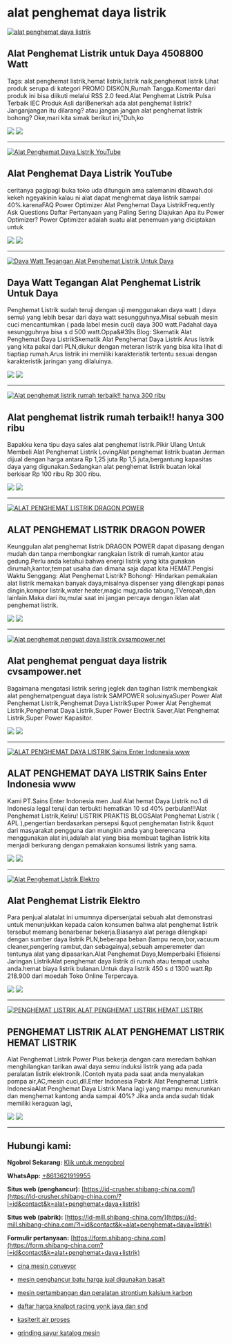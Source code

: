 # alat penghemat daya listrik

<a href="https://swt.shibang-china.com/?l=id&img&k=alat+penghemat+daya+listrik" target="_blank">![alat penghemat daya listrik](http://static.shibang-china.com/all-800x300/552.jpg)</a>

## Alat Penghemat Listrik untuk Daya 4508800 Watt
Tags: alat penghemat listrik,hemat listrik,listrik naik,penghemat listrik Lihat produk serupa di kategori PROMO DISKON,Rumah Tangga.Komentar dari produk ini bisa diikuti melalui RSS 2.0 feed.Alat Penghemat Listrik Pulsa Terbaik IEC Produk Asli dariBenerkah ada alat penghemat listrik? Janganjangan itu dilarang? atau jangan jangan alat penghemat listrik bohong? Oke,mari kita simak berikut ini,"Duh,ko


<a href="https://whatsapp.shibangsoft.com/WhatsApp.php" target="_blank" title="WhatsApp">![](http://static.shibang-china.com/icon/whatsapp.png)</a> <a href="https://swt.shibang-china.com/?l=id&icon&k=alat+penghemat+daya+listrik" target="_blank">![](http://static.shibang-china.com/icon/chat-id.png)</a>

---

<a href="https://swt.shibang-china.com/?l=id&img&k=alat+penghemat+daya+listrik" target="_blank">![Alat Penghemat Daya Listrik YouTube](http://static.shibang-china.com/all-800x300/1118.jpg)</a>

## Alat Penghemat Daya Listrik YouTube
ceritanya pagipagi buka toko uda ditunguin ama salemanini dibawah.doi kekeh ngeyakinin kalau ni alat dapat menghemat daya listrik sampai 40%.karenaFAQ Power Optimizer Alat Penghemat Daya ListrikFrequently Ask Questions Daftar Pertanyaan yang Paling Sering Diajukan Apa itu Power Optimizer? Power Optimizer adalah suatu alat penemuan yang diciptakan untuk


<a href="https://whatsapp.shibangsoft.com/WhatsApp.php" target="_blank" title="WhatsApp">![](http://static.shibang-china.com/icon/whatsapp.png)</a> <a href="https://swt.shibang-china.com/?l=id&icon&k=alat+penghemat+daya+listrik" target="_blank">![](http://static.shibang-china.com/icon/chat-id.png)</a>

---

<a href="https://swt.shibang-china.com/?l=id&img&k=alat+penghemat+daya+listrik" target="_blank">![Daya Watt Tegangan Alat Penghemat Listrik Untuk Daya](http://static.shibang-china.com/all-800x300/77.jpg)</a>

## Daya Watt Tegangan Alat Penghemat Listrik Untuk Daya
Penghemat Listrik sudah teruji dengan uji menggunakan daya watt ( daya semu) yang lebih besar dari daya watt sesungguhnya.Misal sebuah mesin cuci mencantumkan ( pada label mesin cuci) daya 300 watt.Padahal daya sesungguhnya bisa s d 500 watt.Oppa&#39s Blog: Skematik Alat Penghemat Daya ListrikSkematik Alat Penghemat Daya Listrik Arus listrik yang kita pakai dari PLN,diukur dengan meteran listrik yang bisa kita lihat di tiaptiap rumah.Arus listrik ini memiliki karakteristik tertentu sesuai dengan karakteristik jaringan yang dilaluinya.


<a href="https://whatsapp.shibangsoft.com/WhatsApp.php" target="_blank" title="WhatsApp">![](http://static.shibang-china.com/icon/whatsapp.png)</a> <a href="https://swt.shibang-china.com/?l=id&icon&k=alat+penghemat+daya+listrik" target="_blank">![](http://static.shibang-china.com/icon/chat-id.png)</a>

---

<a href="https://swt.shibang-china.com/?l=id&img&k=alat+penghemat+daya+listrik" target="_blank">![Alat penghemat listrik rumah terbaik!! hanya 300 ribu](http://static.shibang-china.com/all-800x300/1215.jpg)</a>

## Alat penghemat listrik rumah terbaik!! hanya 300 ribu
Bapakku kena tipu daya sales alat penghemat listrik.Pikir Ulang Untuk Membeli Alat Penghemat Listrik LovingAlat penghemat listrik buatan Jerman dijual dengan harga antara Rp 1,25 juta Rp 1,5 juta,bergantung kapasitas daya yang digunakan.Sedangkan alat penghemat listrik buatan lokal berkisar Rp 100 ribu Rp 300 ribu.


<a href="https://whatsapp.shibangsoft.com/WhatsApp.php" target="_blank" title="WhatsApp">![](http://static.shibang-china.com/icon/whatsapp.png)</a> <a href="https://swt.shibang-china.com/?l=id&icon&k=alat+penghemat+daya+listrik" target="_blank">![](http://static.shibang-china.com/icon/chat-id.png)</a>

---

<a href="https://swt.shibang-china.com/?l=id&img&k=alat+penghemat+daya+listrik" target="_blank">![ALAT PENGHEMAT LISTRIK DRAGON POWER](http://static.shibang-china.com/all-800x300/909.jpg)</a>

## ALAT PENGHEMAT LISTRIK DRAGON POWER
Keunggulan alat penghemat listrik DRAGON POWER dapat dipasang dengan mudah dan tanpa membongkar rangkaian listrik di rumah,kantor atau gedung.Perlu anda ketahui bahwa energi listrik yang kita gunakan dirumah,kantor,tempat usaha dan dimana saja dapat kita HEMAT.Pengisi Waktu Senggang: Alat Penghemat Listrik? Bohong!· Hindarkan pemakaian alat listrik memakan banyak daya,misalnya dispenser yang dilengkapi panas dingin,kompor listrik,water heater,magic mug,radio tabung,TVeropah,dan lainlain.Maka dari itu,mulai saat ini jangan percaya dengan iklan alat penghemat listrik.


<a href="https://whatsapp.shibangsoft.com/WhatsApp.php" target="_blank" title="WhatsApp">![](http://static.shibang-china.com/icon/whatsapp.png)</a> <a href="https://swt.shibang-china.com/?l=id&icon&k=alat+penghemat+daya+listrik" target="_blank">![](http://static.shibang-china.com/icon/chat-id.png)</a>

---

<a href="https://swt.shibang-china.com/?l=id&img&k=alat+penghemat+daya+listrik" target="_blank">![Alat penghemat penguat daya listrik cvsampower.net](http://static.shibang-china.com/all-800x300/909.jpg)</a>

## Alat penghemat penguat daya listrik cvsampower.net
Bagaimana mengatasi listrik sering jeglek dan tagihan listrik membengkak alat penghematpenguat daya listrik SAMPOWER solusinyaSuper Power Alat Penghemat Listrik,Penghemat Daya ListrikSuper Power Alat Penghemat Listrik,Penghemat Daya Listrik,Super Power Electrik Saver,Alat Penghemat Listrik,Super Power Kapasitor.


<a href="https://whatsapp.shibangsoft.com/WhatsApp.php" target="_blank" title="WhatsApp">![](http://static.shibang-china.com/icon/whatsapp.png)</a> <a href="https://swt.shibang-china.com/?l=id&icon&k=alat+penghemat+daya+listrik" target="_blank">![](http://static.shibang-china.com/icon/chat-id.png)</a>

---

<a href="https://swt.shibang-china.com/?l=id&img&k=alat+penghemat+daya+listrik" target="_blank">![ALAT PENGHEMAT DAYA LISTRIK Sains Enter Indonesia www](http://static.shibang-china.com/all-800x300/1107.jpg)</a>

## ALAT PENGHEMAT DAYA LISTRIK Sains Enter Indonesia www
Kami PT.Sains Enter Indonesia men Jual Alat hemat Daya Listrik no.1 di Indonesia legal teruji dan terbukti hematkan 10 sd 40% perbulan!!!Alat Penghemat Listrik,Keliru! LISTRIK PRAKTIS BLOGSAlat Penghemat Listrik ( APL ),pengertian berdasarkan persepsi &quot penghematan listrik &quot dari masyarakat pengguna dan mungkin anda yang berencana menggunakan alat ini,adalah alat yang bisa membuat tagihan listrik kita menjadi berkurang dengan pemakaian konsumsi listrik yang sama.


<a href="https://whatsapp.shibangsoft.com/WhatsApp.php" target="_blank" title="WhatsApp">![](http://static.shibang-china.com/icon/whatsapp.png)</a> <a href="https://swt.shibang-china.com/?l=id&icon&k=alat+penghemat+daya+listrik" target="_blank">![](http://static.shibang-china.com/icon/chat-id.png)</a>

---

<a href="https://swt.shibang-china.com/?l=id&img&k=alat+penghemat+daya+listrik" target="_blank">![Alat Penghemat Listrik Elektro](http://static.shibang-china.com/all-800x300/618.jpg)</a>

## Alat Penghemat Listrik Elektro
Para penjual alatalat ini umumnya dipersenjatai sebuah alat demonstrasi untuk menunjukkan kepada calon konsumen bahwa alat penghemat listrik tersebut memang benarbenar bekerja.Biasanya alat peraga dilengkapi dengan sumber daya listrik PLN,beberapa beban (lampu neon,bor,vacuum cleaner,pengering rambut,dan sebagainya),sebuah amperemeter dan tentunya alat yang dipasarkan.Alat Penghemat Daya,Memperbaiki Efisiensi Jaringan ListrikAlat penghemat daya listrik di rumah atau tempat usaha anda.hemat biaya listrik bulanan.Untuk daya listrik 450 s d 1300 watt.Rp 218.900 dari moedah Toko Online Terpercaya.


<a href="https://whatsapp.shibangsoft.com/WhatsApp.php" target="_blank" title="WhatsApp">![](http://static.shibang-china.com/icon/whatsapp.png)</a> <a href="https://swt.shibang-china.com/?l=id&icon&k=alat+penghemat+daya+listrik" target="_blank">![](http://static.shibang-china.com/icon/chat-id.png)</a>

---

<a href="https://swt.shibang-china.com/?l=id&img&k=alat+penghemat+daya+listrik" target="_blank">![PENGHEMAT LISTRIK ALAT PENGHEMAT LISTRIK HEMAT LISTRIK](http://static.shibang-china.com/all-800x300/399.jpg)</a>

## PENGHEMAT LISTRIK ALAT PENGHEMAT LISTRIK HEMAT LISTRIK
Alat Penghemat Listrik Power Plus bekerja dengan cara meredam bahkan menghilangkan tarikan awal daya semu induksi listrik yang ada pada peralatan listrik elektronik.(Contoh nyata pada saat anda menyalakan pompa air,AC,mesin cuci,dll.Enter Indonesia Pabrik Alat Penghemat Listrik IndonesiaAlat Penghemat Daya Listrik Mana lagi yang mampu menurunkan dan menghemat kantong anda sampai 40%? Jika anda anda sudah tidak memiliki keraguan lagi,


<a href="https://whatsapp.shibangsoft.com/WhatsApp.php" target="_blank" title="WhatsApp">![](http://static.shibang-china.com/icon/whatsapp.png)</a> <a href="https://swt.shibang-china.com/?l=id&icon&k=alat+penghemat+daya+listrik" target="_blank">![](http://static.shibang-china.com/icon/chat-id.png)</a>

---
## Hubungi kami:

**Ngobrol Sekarang:** [Klik untuk mengobrol](https://swt.shibang-china.com?l=id&contact&k=alat+penghemat+daya+listrik)

**WhatsApp:**  [+8613621919955](https://whatsapp.shibangsoft.com/WhatsApp.php)

**Situs web (penghancur):** [https://id-crusher.shibang-china.com/](https://id-crusher.shibang-china.com/?l=id&contact&k=alat+penghemat+daya+listrik)

**Situs web (pabrik):** [https://id-mill.shibang-china.com/](https://id-mill.shibang-china.com/?l=id&contact&k=alat+penghemat+daya+listrik)

**Formulir pertanyaan:** [https://form.shibang-china.com](https://form.shibang-china.com?l=id&contact&k=alat+penghemat+daya+listrik)

* [cina mesin conveyor](../33/cina%20mesin%20conveyor.md)

* [mesin penghancur batu harga jual digunakan basalt](../40/mesin%20penghancur%20batu%20harga%20jual%20digunakan%20basalt.md)

* [mesin pertambangan dan peralatan strontium kalsium karbon](../32/mesin%20pertambangan%20dan%20peralatan%20strontium%20kalsium%20karbon.md)

* [daftar harga knalpot racing yonk jaya dan snd](../37/daftar%20harga%20knalpot%20racing%20yonk%20jaya%20dan%20snd.md)

* [kasiterit air proses](../33/kasiterit%20air%20proses.md)

* [grinding sayur katalog mesin](../38/grinding%20sayur%20katalog%20mesin.md)